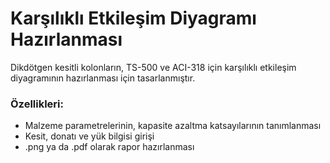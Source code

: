 # Karşılıklı Etkileşim Diyagramı Hazırlanması

Dikdötgen kesitli kolonların, TS-500 ve ACI-318 için karşılıklı etkileşim diyagramının hazırlanması için tasarlanmıştır. 
### Özellikleri:
- Malzeme parametrelerinin, kapasite azaltma katsayılarının tanımlanması
- Kesit, donatı ve yük bilgisi girişi
- .png ya da .pdf olarak rapor hazırlanması



